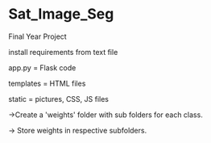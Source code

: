 # Sat_Image_Seg
Final Year Project

install requirements from text file

app.py = Flask code

templates = HTML files

static = pictures, CSS, JS files

->Create a 'weights' folder with sub folders for each class.

-> Store weights in respective subfolders.
